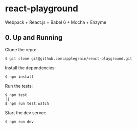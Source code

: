 # react-playground

Webpack + React.js + Babel 6 + Mocha + Enzyme

## 0. Up and Running 

Clone the repo: 

```
$ git clone git@github.com:applegrain/react-playground.git
```

Install the dependencies: 

```
$ npm install
```

Run the tests: 

```
$ npm test 
|| 
$ npm run test:watch
```

Start the dev server: 

```
$ npm run dev
```
